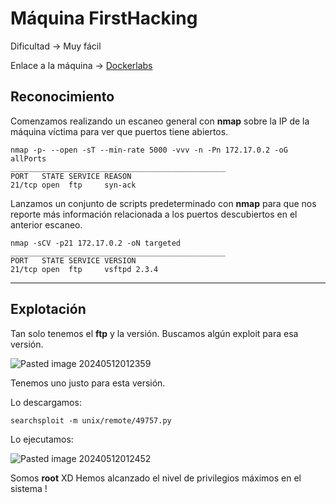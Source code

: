 # Máquina FirstHacking

Dificultad -> Muy fácil

Enlace a la máquina -> [Dockerlabs](https://dockerlabs.es/)

## Reconocimiento

Comenzamos realizando un escaneo general con **nmap** sobre la IP de la máquina víctima para ver que puertos tiene abiertos.

```shell
nmap -p- --open -sT --min-rate 5000 -vvv -n -Pn 172.17.0.2 -oG allPorts
________________________________________________
PORT   STATE SERVICE REASON
21/tcp open  ftp     syn-ack
```

Lanzamos un conjunto de scripts predeterminado con **nmap** para que nos reporte más información relacionada a los puertos descubiertos en el anterior escaneo.

```shell
nmap -sCV -p21 172.17.0.2 -oN targeted
________________________________________________
PORT   STATE SERVICE VERSION
21/tcp open  ftp     vsftpd 2.3.4
```

***

## Explotación

Tan solo tenemos el **ftp** y la versión. Buscamos algún exploit para esa versión.

![Pasted image 20240512012359](https://github.com/albertomarcostic/DockerLabs-WriteUps/assets/131155486/db8c21d4-3e49-48d5-8050-006c3662b102)

Tenemos uno justo para esta versión.

Lo descargamos:

```shell
searchsploit -m unix/remote/49757.py
```

Lo ejecutamos:

![Pasted image 20240512012452](https://github.com/albertomarcostic/DockerLabs-WriteUps/assets/131155486/b563a6a1-878f-40bb-bbfd-8a649a66fa24)

Somos **root** XD Hemos alcanzado el nivel de privilegios máximos en el sistema !
